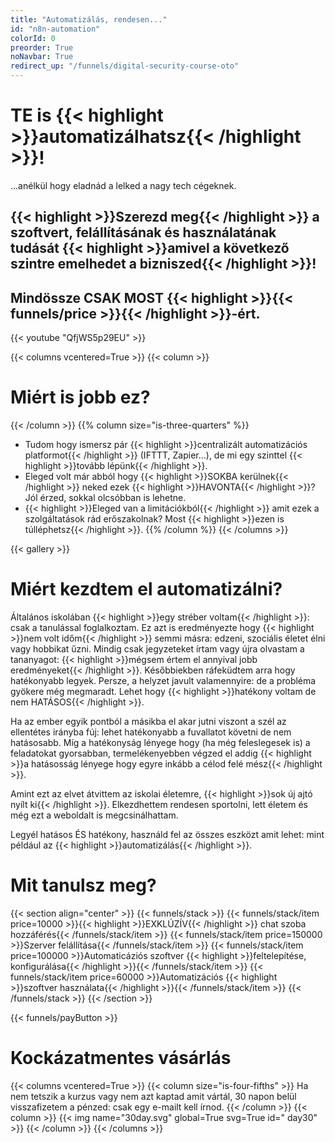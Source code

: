 ```yaml
---
title: "Automatizálás, rendesen..."
id: "n8n-automation"
colorId: 0
preorder: True
noNavbar: True
redirect_up: "/funnels/digital-security-course-oto"
---
```

# TE is {{< highlight >}}automatizálhatsz{{< /highlight >}}!
...anélkül hogy eladnád a lelked a nagy tech cégeknek.

## {{< highlight >}}Szerezd meg{{< /highlight >}} a szoftvert, felállításának és használatának tudását {{< highlight >}}amivel a következő szintre emelhedet a bizniszed{{< /highlight >}}!
## Mindössze CSAK MOST {{< highlight >}}{{< funnels/price >}}{{< /highlight >}}-ért.

{{< youtube "QfjWS5p29EU" >}}

{{< columns vcentered=True >}}
    {{< column >}}
        <h1>Miért is jobb ez?</h1>
    {{< /column >}}
    {{% column size="is-three-quarters" %}}
- Tudom hogy ismersz pár {{< highlight >}}centralizált automatizációs platformot{{< /highlight >}} (IFTTT, Zapier...), de mi egy szinttel {{< highlight >}}tovább lépünk{{< /highlight >}}.
- Eleged volt már abból hogy {{< highlight >}}SOKBA kerülnek{{< /highlight >}} neked ezek {{< highlight >}}HAVONTA{{< /highlight >}}? Jól érzed, sokkal olcsóbban is lehetne.
- {{< highlight >}}Eleged van a limitációkból{{< /highlight >}} amit ezek a szolgáltatások rád erőszakolnak? Most {{< highlight >}}ezen is túlléphetsz{{< /highlight >}}.
    {{% /column %}}
{{< /columns >}}

{{< gallery >}}

# Miért kezdtem el automatizálni?
Általános iskolában {{< highlight >}}egy stréber voltam{{< /highlight >}}: csak a tanulással foglalkoztam. Ez azt is eredményezte hogy {{< highlight >}}nem volt időm{{< /highlight >}} semmi másra: edzeni, szociális életet élni vagy hobbikat űzni. Mindig csak jegyzeteket írtam vagy újra olvastam a tananyagot: {{< highlight >}}mégsem értem el annyival jobb eredményeket{{< /highlight >}}. Későbbiekben ráfeküdtem arra hogy hatékonyabb legyek. Persze, a helyzet javult valamennyire: de a probléma gyökere még megmaradt. Lehet hogy {{< highlight >}}hatékony voltam de nem HATÁSOS{{< /highlight >}}.

Ha az ember egyik pontból a másikba el akar jutni viszont a szél az ellentétes irányba fúj: lehet hatékonyabb a fuvallatot követni de nem hatásosabb. Míg a hatékonyság lényege hogy (ha még feleslegesek is) a feladatokat gyorsabban, termelékenyebben végzed el addig {{< highlight >}}a hatásosság lényege hogy egyre inkább a célod felé mész{{< /highlight >}}.

Amint ezt az elvet átvittem az iskolai életemre, {{< highlight >}}sok új ajtó nyílt ki{{< /highlight >}}. Elkezdhettem rendesen sportolni, lett életem és még ezt a weboldalt is megcsinálhattam.

Legyél hatásos ÉS hatékony, használd fel az összes eszközt amit lehet: mint például az {{< highlight >}}automatizálás{{< /highlight >}}.

# Mit tanulsz meg?
{{< section align="center" >}}
    {{< funnels/stack >}}
        {{< funnels/stack/item price=10000 >}}{{< highlight >}}EXKLÚZÍV{{< /highlight >}} chat szoba hozzáférés{{< /funnels/stack/item >}}
        {{< funnels/stack/item price=150000 >}}Szerver felállítása{{< /funnels/stack/item >}}
        {{< funnels/stack/item price=100000 >}}Automaticáziós szoftver {{< highlight >}}feltelepítése, konfigurálása{{< /highlight >}}{{< /funnels/stack/item >}}
        {{< funnels/stack/item price=60000 >}}Automatizációs {{< highlight >}}szoftver használata{{< /highlight >}}{{< /funnels/stack/item >}}
    {{< /funnels/stack >}}
{{< /section >}}

{{< funnels/payButton >}}

# Kockázatmentes vásárlás
{{< columns vcentered=True >}}
    {{< column size="is-four-fifths" >}}
Ha nem tetszik a kurzus vagy nem azt kaptad amit vártál, 30 napon belül visszafizetem a pénzed: csak egy e-mailt kell írnod.
    {{< /column >}}
    {{< column >}}
        {{< img name="30day.svg" global=True svg=True id=" day30" >}}
    {{< /column >}}
{{< /columns >}}
